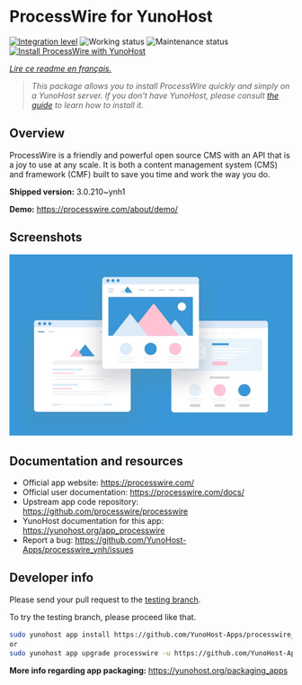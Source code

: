 <!--
N.B.: This README was automatically generated by https://github.com/YunoHost/apps/tree/master/tools/README-generator
It shall NOT be edited by hand.
-->

# ProcessWire for YunoHost

[![Integration level](https://dash.yunohost.org/integration/processwire.svg)](https://dash.yunohost.org/appci/app/processwire) ![Working status](https://ci-apps.yunohost.org/ci/badges/processwire.status.svg) ![Maintenance status](https://ci-apps.yunohost.org/ci/badges/processwire.maintain.svg)  
[![Install ProcessWire with YunoHost](https://install-app.yunohost.org/install-with-yunohost.svg)](https://install-app.yunohost.org/?app=processwire)

*[Lire ce readme en français.](./README_fr.md)*

> *This package allows you to install ProcessWire quickly and simply on a YunoHost server.
If you don't have YunoHost, please consult [the guide](https://yunohost.org/#/install) to learn how to install it.*

## Overview

ProcessWire is a friendly and powerful open source CMS with an API that is a joy to use at any scale. It is both a content management system (CMS) and framework (CMF) built to save you time and work the way you do. 


**Shipped version:** 3.0.210~ynh1

**Demo:** https://processwire.com/about/demo/

## Screenshots

![Screenshot of ProcessWire](./doc/screenshots/example.jpg)

## Documentation and resources

* Official app website: <https://processwire.com/>
* Official user documentation: <https://processwire.com/docs/>
* Upstream app code repository: <https://github.com/processwire/processwire>
* YunoHost documentation for this app: <https://yunohost.org/app_processwire>
* Report a bug: <https://github.com/YunoHost-Apps/processwire_ynh/issues>

## Developer info

Please send your pull request to the [testing branch](https://github.com/YunoHost-Apps/processwire_ynh/tree/testing).

To try the testing branch, please proceed like that.

``` bash
sudo yunohost app install https://github.com/YunoHost-Apps/processwire_ynh/tree/testing --debug
or
sudo yunohost app upgrade processwire -u https://github.com/YunoHost-Apps/processwire_ynh/tree/testing --debug
```

**More info regarding app packaging:** <https://yunohost.org/packaging_apps>
